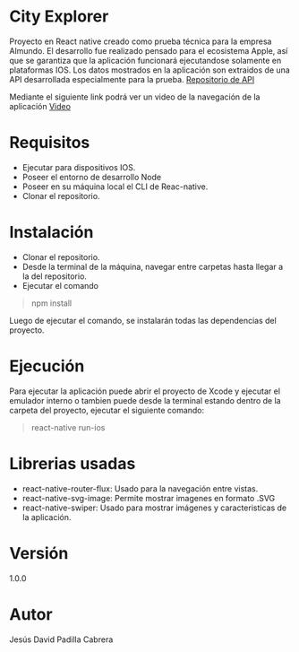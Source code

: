 # City Explorer

Proyecto en React native creado como prueba técnica para la empresa Almundo.
El desarrollo fue realizado pensado para el ecosistema Apple, así que se garantiza que la aplicación funcionará ejecutandose solamente en plataformas IOS.
Los datos mostrados en la aplicación son extraidos de una API desarrollada especialmente para la prueba.
[Repositorio de API](https://github.com/DavidPadilla12/CityExplorer_API.git)

Mediante el siguiente link podrá ver un video de la navegación de la aplicación [Video](https://www.youtube.com/watch?v=pK85pcfvcjs&feature=youtu.be)

# Requisitos

- Ejecutar para dispositivos IOS.
- Poseer el entorno de desarrollo Node
- Poseer en su máquina local el CLI de Reac-native.
- Clonar el repositorio.

# Instalación

- Clonar el repositorio.
- Desde la terminal de la máquina, navegar entre carpetas hasta llegar a la del repositorio.
- Ejecutar el comando

> npm install

Luego de ejecutar el comando, se instalarán todas las dependencias del proyecto.

# Ejecución

Para ejecutar la aplicación puede abrir el proyecto de Xcode y ejecutar el emulador interno o tambien puede desde la terminal estando dentro de la carpeta del proyecto, ejecutar el siguiente comando:

> react-native run-ios

# Librerias usadas

- react-native-router-flux: Usado para la navegación entre vistas.
- react-native-svg-image: Permite mostrar imagenes en formato .SVG
- react-native-swiper: Usado para mostrar imágenes y caracteristicas de la aplicación.

# Versión

1.0.0

# Autor

Jesús David Padilla Cabrera


